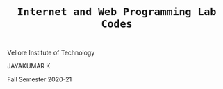 <code>
  <h1 align="center">Internet and Web Programming Lab Codes</h1>
</code>

Vellore Institute of Technology

JAYAKUMAR K

Fall Semester 2020-21
